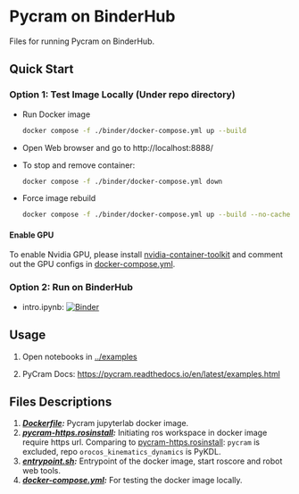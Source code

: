 # Pycram on BinderHub

Files for running Pycram on BinderHub.

## Quick Start

### Option 1: Test Image Locally (Under repo directory)

- Run Docker image

  ```bash
  docker compose -f ./binder/docker-compose.yml up --build
  ```

- Open Web browser and go to http://localhost:8888/

- To stop and remove container:

  ```bash
  docker compose -f ./binder/docker-compose.yml down
  ```

- Force image rebuild

  ```bash
  docker compose -f ./binder/docker-compose.yml up --build --no-cache
  ```

#### Enable GPU
To enable Nvidia GPU, please install [nvidia-container-toolkit](https://github.com/NVIDIA/nvidia-container-toolkit) and comment out the GPU configs in [docker-compose.yml](./docker-compose.yml).

### Option 2: Run on BinderHub

- intro.ipynb: [![Binder](https://binder.intel4coro.de/badge_logo.svg)](https://binder.intel4coro.de/v2/gh/IntEL4CoRo/pycram.git/dev?urlpath=lab%2Ftree%2Fexamples%2Fintro.ipynb)

## Usage

1. Open notebooks in [../examples](../examples)

1. PyCram Docs: https://pycram.readthedocs.io/en/latest/examples.html

## Files Descriptions

1. ***[Dockerfile](./Dockerfile):*** Pycram jupyterlab docker image.
1. ***[pycram-https.rosinstall](./pycram-https.rosinstall):*** Initiating ros workspace in docker image require https url. Comparing to [pycram-https.rosinstall](../pycram-https.rosinstall): `pycram` is excluded, repo `orocos_kinematics_dynamics` is PyKDL.
1. ***[entrypoint.sh](./entrypoint.sh):*** Entrypoint of the docker image, start roscore and robot web tools.
1. ***[docker-compose.yml](./docker-compose.yml):*** For testing the docker image locally.
